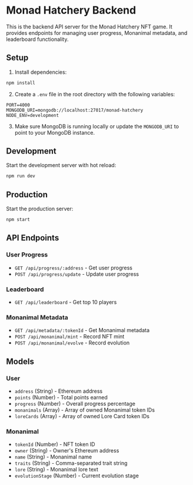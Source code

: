 # Monad Hatchery Backend

This is the backend API server for the Monad Hatchery NFT game. It provides endpoints for managing user progress, Monanimal metadata, and leaderboard functionality.

## Setup

1. Install dependencies:
```bash
npm install
```

2. Create a `.env` file in the root directory with the following variables:
```
PORT=4000
MONGODB_URI=mongodb://localhost:27017/monad-hatchery
NODE_ENV=development
```

3. Make sure MongoDB is running locally or update the `MONGODB_URI` to point to your MongoDB instance.

## Development

Start the development server with hot reload:
```bash
npm run dev
```

## Production

Start the production server:
```bash
npm start
```

## API Endpoints

### User Progress
- `GET /api/progress/:address` - Get user progress
- `POST /api/progress/update` - Update user progress

### Leaderboard
- `GET /api/leaderboard` - Get top 10 players

### Monanimal Metadata
- `GET /api/metadata/:tokenId` - Get Monanimal metadata
- `POST /api/monanimal/mint` - Record NFT mint
- `POST /api/monanimal/evolve` - Record evolution

## Models

### User
- `address` (String) - Ethereum address
- `points` (Number) - Total points earned
- `progress` (Number) - Overall progress percentage
- `monanimals` (Array) - Array of owned Monanimal token IDs
- `loreCards` (Array) - Array of owned Lore Card token IDs

### Monanimal
- `tokenId` (Number) - NFT token ID
- `owner` (String) - Owner's Ethereum address
- `name` (String) - Monanimal name
- `traits` (String) - Comma-separated trait string
- `lore` (String) - Monanimal lore text
- `evolutionStage` (Number) - Current evolution stage 